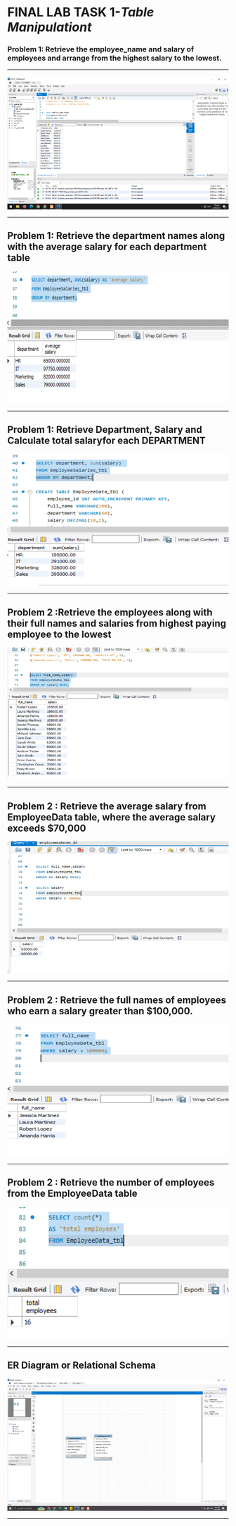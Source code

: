 # **FINAL LAB TASK 1**-*Table Manipulationt*

###  Problem 1: Retrieve the employee_name and salary of employees and arrange from the highest salary to the lowest. <HR>

<img src="DESCENDING SALARY.PNG" width="700" height="300"> <br><HR>

## Problem 1: Retrieve the department names along with the average salary for each department table

<img src="RETRIEVE DATA SALARY.PNG" width="700" height="300"> <br><HR>

## Problem 1:  Retrieve Department, Salary and Calculate total salaryfor each DEPARTMENT

<img src="totaly sum salary.PNG" width="700" height="300"> <br><HR>

## Problem 2 :Retrieve the employees along with their full names and salaries from highest paying employee to the lowest

<img src="PROBLEM 2 - DESCENDING SALARY.PNG" width="700" height="300"> <br><HR>

## Problem 2 : Retrieve the average salary from EmployeeData table, where the average salary exceeds $70,000

<img src="PROBLEM 2 -EXCEED 70000.PNG" width="700" height="300"> <br><HR>

## Problem 2 : Retrieve the full names of employees who earn a salary greater than $100,000.

<img src="PROBLEM 2 - greater salary 100000.PNG" width="700" height="300"> <br><HR>

## Problem 2 : Retrieve the number of employees from the EmployeeData table

<img src="problem 2 - count employyee.PNG" width="700" height="300"> <br><HR>

## ER Diagram or Relational Schema

<img src="ERR DIAGRAM TASK 4.PNG" width="500" height="300"> <br><HR>


